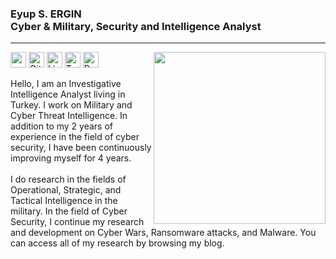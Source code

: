 ### Eyup S. ERGIN<br>Cyber & Military, Security and Intelligence Analyst
---
<p align="left"> <a href="https://samujjwaal.me/"><img src="https://avatars.githubusercontent.com/u/74828443?v=4" align="right" height="275" /></a> 

<a target="_blank" href="https://ergin.dev/" ><img height="25" src="https://img.shields.io/badge/My Website-%230077B5.svg?&style=for-the-badge&color=gray"></a>
<a target="_blank" href="https://ergin.dev" ><img height="25" src="https://img.shields.io/badge/My%20Blog-%230077B5.svg?&style=for-the-badge&color=gray&logo=medium" alt="Github : @ErginDev"></a>
<a target="_blank" href="https://www.linkedin.com/in/eyupergin/" ><img height="25" src="https://img.shields.io/badge/LinkedIn-%230077B5.svg?&style=for-the-badge&color=gray&logo=linkedin " alt="Linkedin : @ErginDev"></a>
<a target="_blank" href="https://twitter.com/ErginDev" ><img height="25" src="https://img.shields.io/badge/Twitter-%230077B5.svg?&style=for-the-badge&color=gray&logo=twitter" alt="Twitter : @ErginDev"></a>
<a target="_blank" href="https://ergin.dev" ><img height="25" src="https://komarev.com/ghpvc/?username=EyupErgin&style=flat-square&label=Views" alt="Profile Views"></a>
<p>
  
Hello, I am an Investigative Intelligence Analyst living in Turkey. I work on Military and Cyber Threat Intelligence. In addition to my 2 years of experience in the field of cyber security, I have been continuously improving myself for 4 years.<br><br>I do research in the fields of Operational, Strategic, and Tactical Intelligence in the military. In the field of Cyber Security, I continue my research and development on Cyber Wars, Ransomware attacks, and Malware. You can access all of my research by browsing my blog.  

  
  
  
  
  
  
  
  
  
  
  
  
  
  
  
  

    


